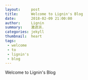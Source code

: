 ```yaml
---
layout:     post
title:      Welcome to Lignin's Blog
date:       2018-02-09 21:00:00
author:     Lignin
summary:    激进派.
categories: jekyll
thumbnail:  heart
tags:
 - welcome
 - to
 - lignin's
 - blog
---
```


Welcome to Lignin's Blog

[1]: http://ligggnin.github.io//
